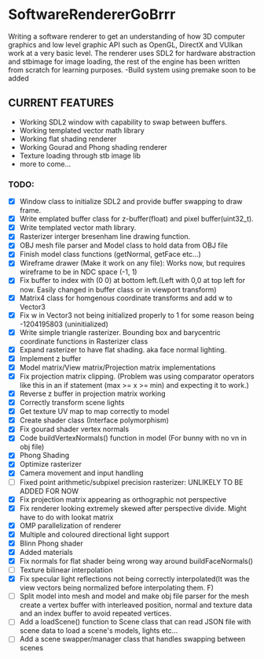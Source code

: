 # SoftwareRendererGoBrrr
Writing a software renderer to get an understanding of how 3D computer graphics and low level graphic API such as OpenGL, DirectX and VUlkan work at a very basic level. The renderer uses SDL2 for hardware abstraction and stbimage for image loading, the rest of the engine has been written from scratch for learning purposes.
-Build system using premake soon to be added

## **CURRENT FEATURES**

- Working SDL2 window with capability to swap between buffers.
- Working templated vector math library
- Working flat shading renderer
- Working Gourad and Phong shading renderer
- Texture loading through stb image lib
- more to come...

### **TODO:**


- [x]  Window class to initialize SDL2 and provide buffer swapping to draw frame.
- [x]  Write emplated buffer class for z-buffer(float) and pixel buffer(uint32_t).
- [x]  Write templated vector math library.
- [x]  Rasterizer interger bresenham line drawing function.
- [x]  OBJ mesh file parser and Model class to hold data from OBJ file
- [x]  Finish model class functions (getNormal, getFace etc...)
- [x]  Wireframe drawer (Make it work on any file): Works now, but requires wireframe to be in NDC space (-1, 1)
- [x]  Fix buffer to index with (0 0) at bottom left.(Left with 0,0 at top left for now. Easily changed in buffer class or in viewport transform)
- [x]  Matrix4 class for homgenous coordinate transforms and add w to Vector3
- [x]  Fix w in Vector3 not being initialized properly to 1 for some reason being -1204195803 (uninitialized)
- [x]  Write simple triangle rasterizer. Bounding box and barycentric coordinate functions in Rasterizer class
- [x]  Expand rasterizer to have flat shading. aka face normal lighting.
- [x]  Implement z buffer
- [x]  Model matrix/View matrix/Projection matrix implementations
- [x]  Fix projection matrix clipping. (Problem was using comparator operators like this in an if statement (max >= x >= min) and expecting it to work.)
- [x]  Reverse z buffer in projection matrix working
- [x]  Correctly transform scene lights
- [x]  Get texture UV map to map correctly to model
- [x]  Create shader class (Interface polymorphism)
- [x]  Fix gourad shader vertex normals
- [x]  Code buildVertexNormals() function in model (For bunny with no vn in obj file)
- [x]  Phong Shading
- [x]  Optimize rasterizer
- [x]  Camera movement and input handling
- [ ]  Fixed point arithmetic/subpixel precision rasterizer: UNLIKELY TO BE ADDED FOR NOW
- [x]  Fix projection matrix appearing as orthographic not perspective
- [x]  Fix renderer looking extremely skewed after perspective divide. Might have to do with lookat matrix
- [x]  OMP parallelization of renderer
- [x]  Multiple and coloured directional light support
- [x]  Blinn Phong shader
- [x]  Added materials
- [x]  Fix normals for flat shader being wrong way around buildFaceNormals()
- [ ]  Texture bilinear interpolation
- [x]  Fix specular light reflections not being correctly interpolated(It was the view vectors being normalized before interpolating them. F)
- [ ]  Split model into mesh and model and make obj file parser for the mesh create a vertex buffer with interleaved position, normal and texture data and an index buffer to avoid repeated vertices.
-[ ] Add a loadScene() function to Scene class that can read JSON file with scene data to load a scene's models, lights etc...
-[ ] Add a scene swapper/manager class that handles swapping between scenes